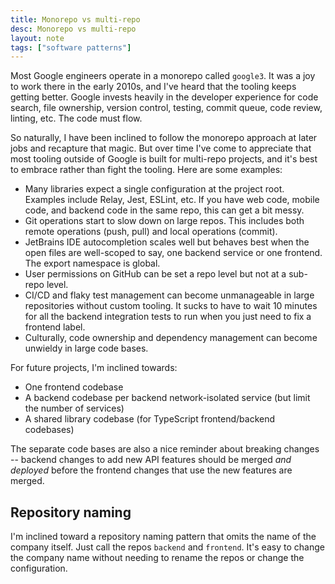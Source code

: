 ```yaml
---
title: Monorepo vs multi-repo
desc: Monorepo vs multi-repo
layout: note
tags: ["software patterns"]
---
```


Most Google engineers operate in a monorepo called `google3`. It was a joy to work there in the early 2010s, and I've heard that the tooling keeps getting better. Google invests heavily in the developer experience for code search, file ownership, version control, testing, commit queue, code review, linting, etc. The code must flow.

So naturally, I have been inclined to follow the monorepo approach at later jobs and recapture that magic. But over time I've come to appreciate that most tooling outside of Google is built for multi-repo projects, and it's best to embrace rather than fight the tooling. Here are some examples:

- Many libraries expect a single configuration at the project root. Examples include Relay, Jest, ESLint, etc. If you have web code, mobile code, and backend code in the same repo, this can get a bit messy.
- Git operations start to slow down on large repos. This includes both remote operations (push, pull) and local operations (commit).
- JetBrains IDE autocompletion scales well but behaves best when the open files are well-scoped to say, one backend service or one frontend. The export namespace is global.
- User permissions on GitHub can be set a repo level but not at a sub-repo level.
- CI/CD and flaky test management can become unmanageable in large repositories without custom tooling. It sucks to have to wait 10 minutes for all the backend integration tests to run when you just need to fix a frontend label.
- Culturally, code ownership and dependency management can become unwieldy in large code bases.

For future projects, I'm inclined towards:

- One frontend codebase
- A backend codebase per backend network-isolated service (but limit the number of services)
- A shared library codebase (for TypeScript frontend/backend codebases)

The separate code bases are also a nice reminder about breaking changes -- backend changes to add new API features should be merged _and deployed_ before the frontend changes that use the new features are merged.

## Repository naming

I'm inclined toward a repository naming pattern that omits the name of the company itself. Just call the repos `backend` and `frontend`. It's easy to change the company name without needing to rename the repos or change the configuration.
